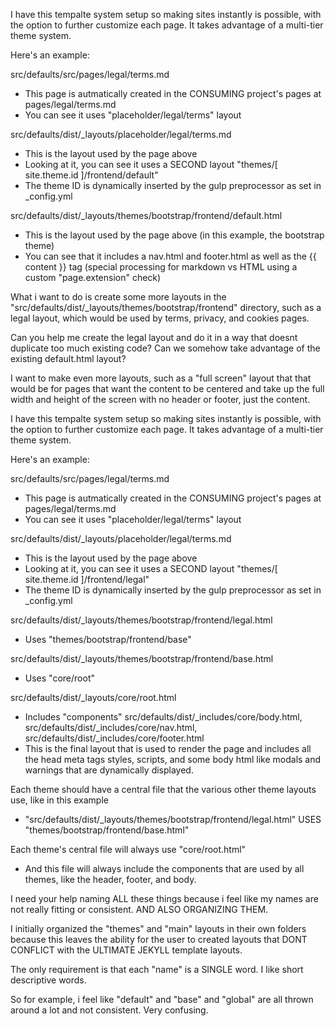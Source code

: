 I have this tempalte system setup so making sites instantly is possible, with the option to further customize each page. It takes advantage of a multi-tier theme system.

Here's an example:

src/defaults/src/pages/legal/terms.md
* This page is autmatically created in the CONSUMING project's pages at pages/legal/terms.md
* You can see it uses "placeholder/legal/terms" layout

src/defaults/dist/_layouts/placeholder/legal/terms.md
* This is the layout used by the page above
* Looking at it, you can see it uses a SECOND layout "themes/[ site.theme.id ]/frontend/default"
* The theme ID is dynamically inserted by the gulp preprocessor as set in _config.yml

src/defaults/dist/_layouts/themes/bootstrap/frontend/default.html
* This is the layout used by the page above (in this example, the bootstrap theme)
* You can see that it includes a nav.html and footer.html as well as the {{ content }} tag (special processing for markdown vs HTML using a custom "page.extension" check)

What i want to do is create some more layouts in the "src/defaults/dist/_layouts/themes/bootstrap/frontend" directory, such as a legal layout, which would be used by terms, privacy, and cookies pages.

Can you help me create the legal layout and do it in a way that doesnt duplicate too much existing code? Can we somehow take advantage of the existing default.html layout?

I want to make even more layouts, such as a "full screen" layout that that would be for pages that want the content to be centered and take up the full width and height of the screen with no header or footer, just the content.













I have this tempalte system setup so making sites instantly is possible, with the option to further customize each page. It takes advantage of a multi-tier theme system.

Here's an example:

src/defaults/src/pages/legal/terms.md
* This page is autmatically created in the CONSUMING project's pages at pages/legal/terms.md
* You can see it uses "placeholder/legal/terms" layout

src/defaults/dist/_layouts/placeholder/legal/terms.md
* This is the layout used by the page above
* Looking at it, you can see it uses a SECOND layout "themes/[ site.theme.id ]/frontend/legal"
* The theme ID is dynamically inserted by the gulp preprocessor as set in _config.yml

src/defaults/dist/_layouts/themes/bootstrap/frontend/legal.html
* Uses "themes/bootstrap/frontend/base"

src/defaults/dist/_layouts/themes/bootstrap/frontend/base.html
* Uses "core/root"

src/defaults/dist/_layouts/core/root.html
* Includes "components" src/defaults/dist/_includes/core/body.html, src/defaults/dist/_includes/core/nav.html, src/defaults/dist/_includes/core/footer.html
* This is the final layout that is used to render the page and includes all the head meta tags styles, scripts, and some body html like modals and warnings that are dynamically displayed.


Each theme should have a central file that the various other theme layouts use, like in this example
* "src/defaults/dist/_layouts/themes/bootstrap/frontend/legal.html" USES "themes/bootstrap/frontend/base.html"

Each theme's central file will always use "core/root.html"
* And this file will always include the components that are used by all themes, like the header, footer, and body.


I need your help naming ALL these things because i feel like my names are not really fitting or consistent. AND ALSO ORGANIZING THEM.

I initially organized the "themes" and "main" layouts in their own folders because this leaves the ability for the user to created layouts that DONT CONFLICT with the ULTIMATE JEKYLL template layouts.

The only requirement is that each "name" is a SINGLE word. I like short descriptive words.

So for example, i feel like "default" and "base" and "global" are all thrown around a lot and not consistent. Very confusing.
